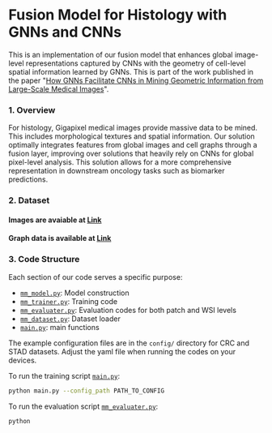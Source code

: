 # Fusion Model for Histology with GNNs and CNNs

This is an implementation of our fusion model that enhances global image-level representations captured by CNNs with the geometry of cell-level spatial information learned by GNNs. This is part of the work published in the paper "[How GNNs Facilitate CNNs in Mining Geometric Information from Large-Scale Medical Images](https://arxiv.org/abs/2206.07599)".

### 1. Overview
For histology, Gigapixel medical images provide massive data to be mined. This includes morphological textures and spatial information. Our solution optimally integrates features from global images and cell graphs through a fusion layer, improving over solutions that heavily rely on CNNs for global pixel-level analysis. This solution allows for a more comprehensive representation in downstream oncology tasks such as biomarker predictions.

### 2. Dataset
#### Images are avaiable at [Link](https://zenodo.org/record/2530835#.YrLH-S-KFtQ)
#### Graph data is available at [Link](https://zenodo.org/record/6683652#.YrLjLC-KFtQ)

### 3. Code Structure
Each section of our code serves a specific purpose:
- [`mm_model.py`](mm_model.py): Model construction
- [`mm_trainer.py`](mm_trainer.py): Training code
- [`mm_evaluater.py`](mm_evaluater.py): Evaluation codes for both patch and WSI levels
- [`mm_dataset.py`](mm_dataset.py): Dataset loader
- [`main.py`](main.py): main functions

The example configuration files are in the `config/` directory for CRC and STAD datasets. Adjust the yaml file when running the codes on your devices.

To run the training script [`main.py`](main.py):
```bash
python main.py --config_path PATH_TO_CONFIG
```

To run the evaluation script [`mm_evaluater.py`](mm_evaluater.py):
```bash
python